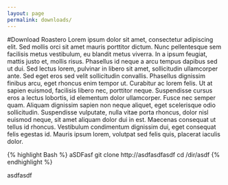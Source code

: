 ```yaml
---
layout: page
permalink: downloads/
---
```


#Download Roastero
Lorem ipsum dolor sit amet, consectetur adipiscing elit. Sed mollis orci sit amet mauris porttitor dictum. Nunc pellentesque sem facilisis metus vestibulum, eu blandit metus viverra. In a ipsum feugiat, mattis justo et, mollis risus. Phasellus id neque a arcu tempus dapibus sed ut dui. Sed lectus lorem, pulvinar in libero sit amet, sollicitudin ullamcorper ante. Sed eget eros sed velit sollicitudin convallis. Phasellus dignissim finibus arcu, eget rhoncus enim tempor ut. Curabitur ac lorem felis. Ut at sapien euismod, facilisis libero nec, porttitor neque. Suspendisse cursus eros a lectus lobortis, id elementum dolor ullamcorper. Fusce nec semper quam. Aliquam dignissim sapien non neque aliquet, eget scelerisque odio sollicitudin. Suspendisse vulputate, nulla vitae porta rhoncus, dolor nisl euismod neque, sit amet aliquam dolor dui in est. Maecenas consequat ut tellus id rhoncus. Vestibulum condimentum dignissim dui, eget consequat felis egestas id. Mauris ipsum lorem, volutpat sed felis quis, placerat iaculis dolor.

{% highlight Bash %}
aSDFasf
git clone http://asdfasdfasdf
cd /dir/asdf
{% endhighlight %}

asdfasdf

